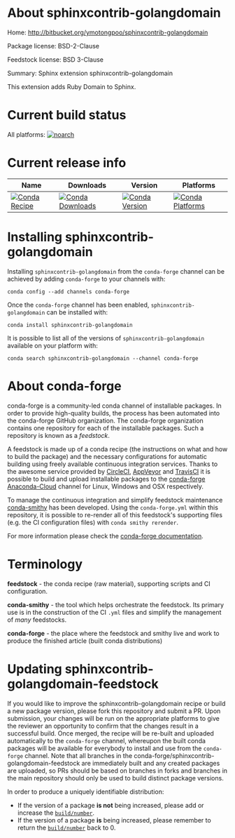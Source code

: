 About sphinxcontrib-golangdomain
================================

Home: http://bitbucket.org/ymotongpoo/sphinxcontrib-golangdomain

Package license: BSD-2-Clause

Feedstock license: BSD 3-Clause

Summary: Sphinx extension sphinxcontrib-golangdomain

This extension adds Ruby Domain to Sphinx.


Current build status
====================

All platforms:
[![noarch](https://img.shields.io/circleci/project/github/conda-forge/sphinxcontrib-golangdomain-feedstock/master.svg?label=noarch)](https://circleci.com/gh/conda-forge/sphinxcontrib-golangdomain-feedstock)

Current release info
====================

| Name | Downloads | Version | Platforms |
| --- | --- | --- | --- |
| [![Conda Recipe](https://img.shields.io/badge/recipe-sphinxcontrib--golangdomain-green.svg)](https://anaconda.org/conda-forge/sphinxcontrib-golangdomain) | [![Conda Downloads](https://img.shields.io/conda/dn/conda-forge/sphinxcontrib-golangdomain.svg)](https://anaconda.org/conda-forge/sphinxcontrib-golangdomain) | [![Conda Version](https://img.shields.io/conda/vn/conda-forge/sphinxcontrib-golangdomain.svg)](https://anaconda.org/conda-forge/sphinxcontrib-golangdomain) | [![Conda Platforms](https://img.shields.io/conda/pn/conda-forge/sphinxcontrib-golangdomain.svg)](https://anaconda.org/conda-forge/sphinxcontrib-golangdomain) |

Installing sphinxcontrib-golangdomain
=====================================

Installing `sphinxcontrib-golangdomain` from the `conda-forge` channel can be achieved by adding `conda-forge` to your channels with:

```
conda config --add channels conda-forge
```

Once the `conda-forge` channel has been enabled, `sphinxcontrib-golangdomain` can be installed with:

```
conda install sphinxcontrib-golangdomain
```

It is possible to list all of the versions of `sphinxcontrib-golangdomain` available on your platform with:

```
conda search sphinxcontrib-golangdomain --channel conda-forge
```


About conda-forge
=================

conda-forge is a community-led conda channel of installable packages.
In order to provide high-quality builds, the process has been automated into the
conda-forge GitHub organization. The conda-forge organization contains one repository
for each of the installable packages. Such a repository is known as a *feedstock*.

A feedstock is made up of a conda recipe (the instructions on what and how to build
the package) and the necessary configurations for automatic building using freely
available continuous integration services. Thanks to the awesome service provided by
[CircleCI](https://circleci.com/), [AppVeyor](http://www.appveyor.com/)
and [TravisCI](https://travis-ci.org/) it is possible to build and upload installable
packages to the [conda-forge](https://anaconda.org/conda-forge)
[Anaconda-Cloud](http://docs.anaconda.org/) channel for Linux, Windows and OSX respectively.

To manage the continuous integration and simplify feedstock maintenance
[conda-smithy](http://github.com/conda-forge/conda-smithy) has been developed.
Using the ``conda-forge.yml`` within this repository, it is possible to re-render all of
this feedstock's supporting files (e.g. the CI configuration files) with ``conda smithy rerender``.

For more information please check the [conda-forge documentation](https://conda-forge.org/docs/).

Terminology
===========

**feedstock** - the conda recipe (raw material), supporting scripts and CI configuration.

**conda-smithy** - the tool which helps orchestrate the feedstock.
                   Its primary use is in the construction of the CI ``.yml`` files
                   and simplify the management of *many* feedstocks.

**conda-forge** - the place where the feedstock and smithy live and work to
                  produce the finished article (built conda distributions)


Updating sphinxcontrib-golangdomain-feedstock
=============================================

If you would like to improve the sphinxcontrib-golangdomain recipe or build a new
package version, please fork this repository and submit a PR. Upon submission,
your changes will be run on the appropriate platforms to give the reviewer an
opportunity to confirm that the changes result in a successful build. Once
merged, the recipe will be re-built and uploaded automatically to the
`conda-forge` channel, whereupon the built conda packages will be available for
everybody to install and use from the `conda-forge` channel.
Note that all branches in the conda-forge/sphinxcontrib-golangdomain-feedstock are
immediately built and any created packages are uploaded, so PRs should be based
on branches in forks and branches in the main repository should only be used to
build distinct package versions.

In order to produce a uniquely identifiable distribution:
 * If the version of a package **is not** being increased, please add or increase
   the [``build/number``](http://conda.pydata.org/docs/building/meta-yaml.html#build-number-and-string).
 * If the version of a package **is** being increased, please remember to return
   the [``build/number``](http://conda.pydata.org/docs/building/meta-yaml.html#build-number-and-string)
   back to 0.